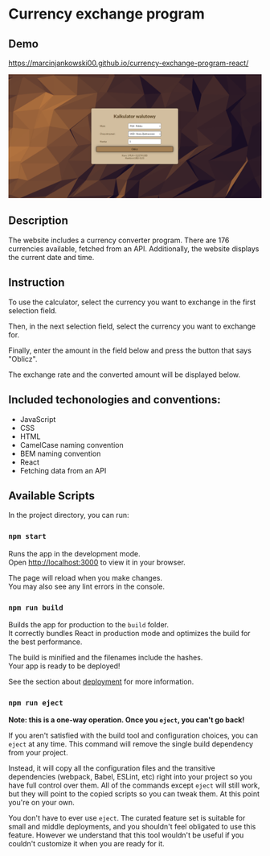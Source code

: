 # Currency exchange program

## Demo
https://marcinjankowski00.github.io/currency-exchange-program-react/

![Website preview](https://raw.githubusercontent.com/MarcinJankowski00/Currency-Exchange-program/main/images/calc_preview.png)

## Description
The website includes a currency converter program. There are 176 currencies available, fetched from an API. 
Additionally, the website displays the current date and time.

## Instruction
To use the calculator, select the currency you want to exchange in the first selection field.

Then, in the next selection field, select the currency you want to exchange for.

Finally, enter the amount in the field below and press the button that says "Oblicz".

The exchange rate and the converted amount will be displayed below.

## Included techonologies and conventions:
- JavaScript
- CSS
- HTML
- CamelCase naming convention
- BEM naming convention
- React
- Fetching data from an API

## Available Scripts

In the project directory, you can run:

### `npm start`

Runs the app in the development mode.\
Open [http://localhost:3000](http://localhost:3000) to view it in your browser.

The page will reload when you make changes.\
You may also see any lint errors in the console.

### `npm run build`

Builds the app for production to the `build` folder.\
It correctly bundles React in production mode and optimizes the build for the best performance.

The build is minified and the filenames include the hashes.\
Your app is ready to be deployed!

See the section about [deployment](https://facebook.github.io/create-react-app/docs/deployment) for more information.

### `npm run eject`

**Note: this is a one-way operation. Once you `eject`, you can't go back!**

If you aren't satisfied with the build tool and configuration choices, you can `eject` at any time. This command will remove the single build dependency from your project.

Instead, it will copy all the configuration files and the transitive dependencies (webpack, Babel, ESLint, etc) right into your project so you have full control over them. All of the commands except `eject` will still work, but they will point to the copied scripts so you can tweak them. At this point you're on your own.

You don't have to ever use `eject`. The curated feature set is suitable for small and middle deployments, and you shouldn't feel obligated to use this feature. However we understand that this tool wouldn't be useful if you couldn't customize it when you are ready for it.
